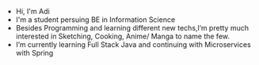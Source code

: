 - Hi, I'm Adi
- I'm a student persuing BE in Information Science
- Besides Programming and learning different new techs,I’m pretty much interested in Sketching, Cooking, Anime/ Manga to name the few.
- I’m currently learning Full Stack Java and continuing with Microservices with Spring


<!---
ADI-ADI-ADI/ADI-ADI-ADI is a ✨ special ✨ repository because its `README.md` (this file) appears on your GitHub profile.
You can click the Preview link to take a look at your changes.
--->
